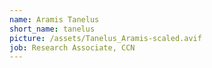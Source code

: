 ```yaml
---
name: Aramis Tanelus
short_name: tanelus
picture: /assets/Tanelus_Aramis-scaled.avif
job: Research Associate, CCN
---
```


